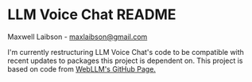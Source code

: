 # LLM Voice Chat README

Maxwell Laibson - [maxlaibson@gmail.com](mailto:maxlaibson@gmail.com)

I'm currently restructuring LLM Voice Chat's code to be compatible with recent updates to packages this project is dependent on. This project is based on code from [WebLLM's GitHub Page.](https://github.com/mlc-ai/web-llm)
